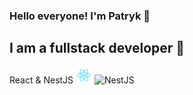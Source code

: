 ### Hello everyone! I'm Patryk 👋

## I am a fullstack developer 🙌

React & NestJS
<img alt="React" width="26px" src="https://raw.githubusercontent.com/github/explore/80688e429a7d4ef2fca1e82350fe8e3517d3494d/topics/react/react.png" />
<img alt="NestJS" width="26px" src="https://avatars.githubusercontent.com/u/28507035?s=200&v=4" />
